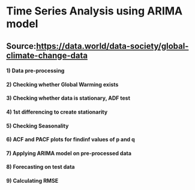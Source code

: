 # Time Series Analysis using ARIMA model
## Source:https://data.world/data-society/global-climate-change-data
#### 1) Data pre-processing
#### 2) Checking whether Global Warming exists
#### 3) Checking whether data is stationary, ADF test
#### 4) 1st differencing to create stationarity 
#### 5) Checking Seasonality
#### 6) ACF and PACF plots for findinf values of p and q
#### 7) Applying ARIMA model on pre-processed data
#### 8) Forecasting on test data
#### 9) Calculating RMSE
